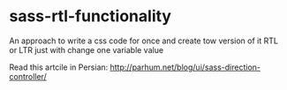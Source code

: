sass-rtl-functionality
======================

An approach to write a css code for once and create tow version of it RTL or LTR just with change one variable value

Read this artcile in Persian: http://parhum.net/blog/ui/sass-direction-controller/
